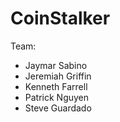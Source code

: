# CoinStalker

Team:

- Jaymar Sabino
- Jeremiah Griffin
- Kenneth Farrell
- Patrick Nguyen
- Steve Guardado
